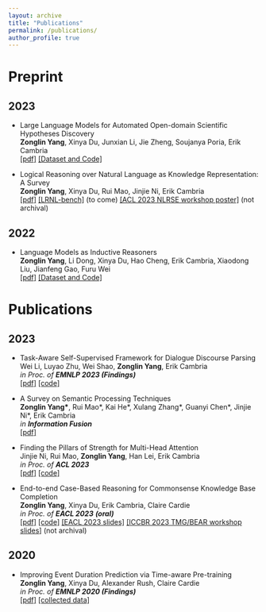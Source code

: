 ```yaml
---
layout: archive
title: "Publications"
permalink: /publications/
author_profile: true
---
```


# Preprint
## 2023 
* Large Language Models for Automated Open-domain Scientific Hypotheses Discovery   
  **Zonglin Yang**, Xinya Du, Junxian Li, Jie Zheng, Soujanya Poria, Erik Cambria  
  [[pdf]](https://arxiv.org/pdf/2309.02726.pdf) [[Dataset and Code]](https://github.com/ZonglinY/MOOSE)

* Logical Reasoning over Natural Language as Knowledge Representation: A Survey  
  **Zonglin Yang**, Xinya Du, Rui Mao, Jinjie Ni, Erik Cambria  
  [[pdf]](https://arxiv.org/pdf/2303.12023.pdf) [[LRNL-bench]](https://github.com/ZonglinY/LRNL-bench) (to come) [[ACL 2023 NLRSE workshop poster]](https://github.com/ZonglinY/ZonglinY.github.io/blob/master/_data/_Poster__Logical_Reasoning_over_Natural_Language_as_Knowledge_Representation__A_Survey.pdf) (not archival)

## 2022
* Language Models as Inductive Reasoners  
  **Zonglin Yang**, Li Dong, Xinya Du, Hao Cheng, Erik Cambria, Xiaodong Liu, Jianfeng Gao, Furu Wei  
  [[pdf]](https://arxiv.org/pdf/2212.10923.pdf) [[Dataset and Code]](https://github.com/ZonglinY/Inductive_Reasoning)  
  

# Publications
## 2023
* Task-Aware Self-Supervised Framework for Dialogue Discourse Parsing  
  Wei Li, Luyao Zhu, Wei Shao, **Zonglin Yang**, Erik Cambria  
  *in Proc. of **EMNLP 2023 (Findings)***  
  [[pdf]](https://sentic.net/task-aware-self-supervised-dialogue-discourse-parsing.pdf) [[code]](https://github.com/senticnet/DialogDP)

* A Survey on Semantic Processing Techniques  
  **Zonglin Yang\***, Rui Mao\*, Kai He\*, Xulang Zhang\*, Guanyi Chen\*, Jinjie Ni\*, Erik Cambria  
  *in **Information Fusion***  
  [[pdf]](https://ww.sentic.net/survey-on-semantic-processing-techniques.pdf)
  
* Finding the Pillars of Strength for Multi-Head Attention  
  Jinjie Ni, Rui Mao, **Zonglin Yang**, Han Lei, Erik Cambria  
  *in Proc. of **ACL 2023***  
  [[pdf]](https://arxiv.org/pdf/2305.14380.pdf) [[code]](https://github.com/Psycoy/ACL-2023-Grouped-Head-Attention)

* End-to-end Case-Based Reasoning for Commonsense Knowledge Base Completion  
  **Zonglin Yang**, Xinya Du, Erik Cambria, Claire Cardie  
  *in Proc. of **EACL 2023** **(oral)***  
  [[pdf]](https://aclanthology.org/2023.eacl-main.255.pdf) [[code]](https://github.com/ZonglinY/ECBRF_Case_Based_Reasoning_with_PLM) [[EACL 2023 slides]](https://github.com/ZonglinY/ZonglinY.github.io/blob/master/_data/EACL%20presentation.pptx) [[ICCBR 2023 TMG/BEAR workshop slides]](https://github.com/ZonglinY/ZonglinY.github.io/blob/master/_data/ICCBR_workshop_ECBRF.pptx) (not archival)

  
## 2020
* Improving Event Duration Prediction via Time-aware Pre-training  
  **Zonglin Yang**, Xinya Du, Alexander Rush, Claire Cardie  
  *in Proc. of **EMNLP 2020 (Findings)***  
  [[pdf]](https://aclanthology.org/2020.findings-emnlp.302.pdf) [[collected data]](https://github.com/ZonglinY/Improving-Event-Duration-Prediction-via-Time-aware-Pre-training)
  
  


